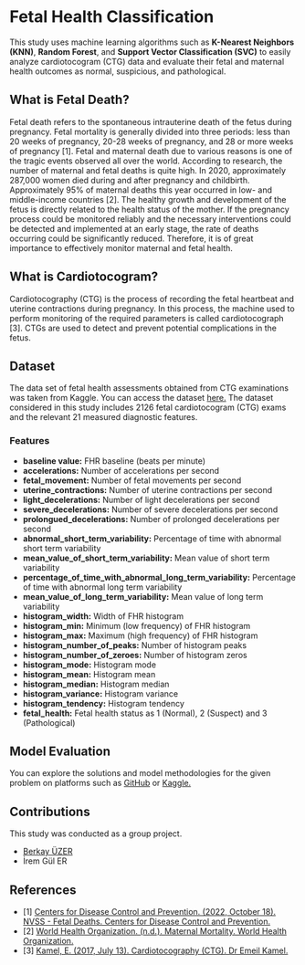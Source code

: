 # Fetal Health Classification
This study uses machine learning algorithms such as <strong>K-Nearest Neighbors (KNN)</strong>, <strong>Random Forest</strong>, and <strong>Support Vector Classification (SVC)</strong> to easily analyze cardiotocogram (CTG) data and evaluate their fetal and maternal health outcomes as normal, suspicious, and pathological.

<h2>What is Fetal Death?</h2>
Fetal death refers to the spontaneous intrauterine death of the fetus during pregnancy. Fetal mortality is generally divided into three periods: less than 20 weeks of pregnancy, 20-28 weeks of pregnancy, and 28 or more weeks of pregnancy [1]. Fetal and maternal death due to various reasons is one of the tragic events observed all over the world. According to research, the number of maternal and fetal deaths is quite high. In 2020, approximately 287,000 women died during and after pregnancy and childbirth. Approximately 95% of maternal deaths this year occurred in low- and middle-income countries [2]. The healthy growth and development of the fetus is directly related to the health status of the mother. If the pregnancy process could be monitored reliably and the necessary interventions could be detected and implemented at an early stage, the rate of deaths occurring could be significantly reduced. Therefore, it is of great importance to effectively monitor maternal and fetal health.

<h2>What is Cardiotocogram?</h2>
Cardiotocography (CTG) is the process of recording the fetal heartbeat and uterine contractions during pregnancy. In this process, the machine used to perform monitoring of the required parameters is called cardiotocograph [3]. CTGs are used to detect and prevent potential complications in the fetus.

<h2>Dataset</h2>
The data set of fetal health assessments obtained from CTG examinations was taken from Kaggle. You can access the dataset <a href="https://www.kaggle.com/datasets/andrewmvd/fetal-health-classification/data">here.</a> The dataset considered in this study includes 2126 fetal cardiotocogram (CTG) exams and the relevant 21 measured diagnostic features.

<h3>Features</h3>
<ul>
  <li><strong>baseline value:</strong> FHR baseline (beats per minute)</li>
  <li><strong>accelerations:</strong> Number of accelerations per second</li>
  <li><strong>fetal_movement:</strong> Number of fetal movements per second</li>
  <li><strong>uterine_contractions:</strong> Number of uterine contractions per second</li>
  <li><strong>light_decelerations:</strong> Number of light decelerations per second</li>
  <li><strong>severe_decelerations:</strong> Number of severe decelerations per second</li>
  <li><strong>prolongued_decelerations:</strong> Number of prolonged decelerations per second</li>
  <li><strong>abnormal_short_term_variability:</strong> Percentage of time with abnormal short term variability</li>
  <li><strong>mean_value_of_short_term_variability:</strong> Mean value of short term variability</li>
  <li><strong>percentage_of_time_with_abnormal_long_term_variability:</strong> Percentage of time with abnormal long term variability</li>
  <li><strong>mean_value_of_long_term_variability:</strong> Mean value of long term variability</li>
  <li><strong>histogram_width:</strong> Width of FHR histogram</li>
  <li><strong>histogram_min:</strong> Minimum (low frequency) of FHR histogram</li>
  <li><strong>histogram_max:</strong> Maximum (high frequency) of FHR histogram</li>
  <li><strong>histogram_number_of_peaks:</strong> Number of histogram peaks</li>
  <li><strong>histogram_number_of_zeroes:</strong> Number of histogram zeros</li>
  <li><strong>histogram_mode:</strong> Histogram mode</li>
  <li><strong>histogram_mean:</strong> Histogram mean</li>
  <li><strong>histogram_median:</strong> Histogram median</li>
  <li><strong>histogram_variance:</strong> Histogram variance</li>
  <li><strong>histogram_tendency:</strong> Histogram tendency</li>
  <li><strong>fetal_health:</strong> Fetal health status as 1 (Normal), 2 (Suspect) and 3 (Pathological)</li>
</ul>

<h2>Model Evaluation</h2>
You can explore the solutions and model methodologies for the given problem on platforms such as <a href="https://github.com/berkayuzer/Fetal-Health-Classification/blob/main/fetal-health-classification.ipynb">GitHub</a> or <a href="https://www.kaggle.com/code/berkayuzer/fetal-health-classification-96-45-accuracy">Kaggle.</a>
    
<h2>Contributions</h2>
This study was conducted as a group project.
<ul>
  <li><a href="https://github.com/berkayuzer">Berkay ÜZER</a></li>
  <li>İrem Gül ER</li>
</ul>

<h2>References</h2>
<ul>
<li>[1] <a href="https://www.cdc.gov/nchs/nvss/fetal_death.htm">Centers for Disease Control and Prevention. (2022, October 18). NVSS - Fetal Deaths. Centers for Disease Control and Prevention.</a></li>
<li>[2] <a href="https://www.who.int/news-room/fact-sheets/detail/maternal-mortality">World Health Organization. (n.d.). Maternal Mortality. World Health Organization.</a></li>
<li>[3] <a href="https://www.dremeilkamel.com.au/patient-resources/obstetrics/cardiotocography/">Kamel, E. (2017, July 13). Cardiotocography (CTG). Dr Emeil Kamel.</a></li>
</ul>


